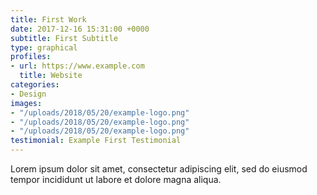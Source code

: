 ```yaml
---
title: First Work
date: 2017-12-16 15:31:00 +0000
subtitle: First Subtitle
type: graphical
profiles:
- url: https://www.example.com
  title: Website
categories:
- Design
images:
- "/uploads/2018/05/20/example-logo.png"
- "/uploads/2018/05/20/example-logo.png"
- "/uploads/2018/05/20/example-logo.png"
testimonial: Example First Testimonial
---
```


Lorem ipsum dolor sit amet, consectetur adipiscing elit, sed do eiusmod tempor incididunt ut labore et dolore magna aliqua.
